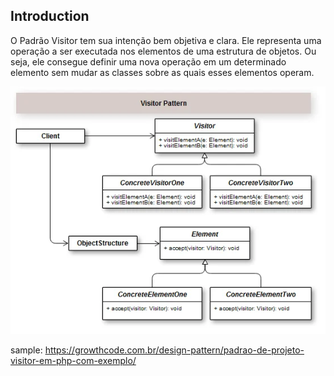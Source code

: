 ## Introduction

O Padrão Visitor tem sua intenção bem objetiva e clara. Ele representa uma operação a ser executada nos elementos de uma estrutura de objetos. Ou seja, ele consegue definir uma nova operação em um determinado elemento sem mudar as classes sobre as quais esses elementos operam.

![alt text](image.png)

sample: https://growthcode.com.br/design-pattern/padrao-de-projeto-visitor-em-php-com-exemplo/
